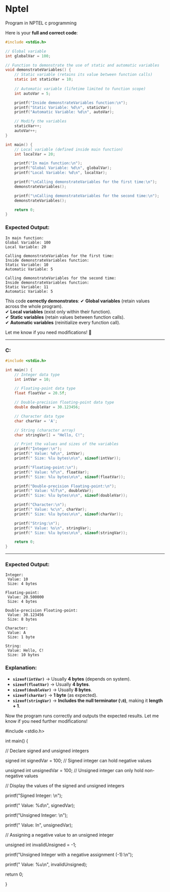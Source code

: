 # Nptel
Program in NPTEL  c programming 

Here is your **full and correct code**:  

```c
#include <stdio.h>

// Global variable
int globalVar = 100;

// Function to demonstrate the use of static and automatic variables
void demonstrateVariables() {
    // Static variable (retains its value between function calls)
    static int staticVar = 10;
    
    // Automatic variable (lifetime limited to function scope)
    int autoVar = 5;

    printf("Inside demonstrateVariables function:\n");
    printf("Static Variable: %d\n", staticVar);
    printf("Automatic Variable: %d\n", autoVar);

    // Modify the variables
    staticVar++;
    autoVar++;
}

int main() {
    // Local variable (defined inside main function)
    int localVar = 20;

    printf("In main function:\n");
    printf("Global Variable: %d\n", globalVar);
    printf("Local Variable: %d\n", localVar);

    printf("\nCalling demonstrateVariables for the first time:\n");
    demonstrateVariables();

    printf("\nCalling demonstrateVariables for the second time:\n");
    demonstrateVariables();

    return 0;
}
```

### **Expected Output:**
```
In main function:
Global Variable: 100
Local Variable: 20

Calling demonstrateVariables for the first time:
Inside demonstrateVariables function:
Static Variable: 10
Automatic Variable: 5

Calling demonstrateVariables for the second time:
Inside demonstrateVariables function:
Static Variable: 11
Automatic Variable: 5
```

This code **correctly demonstrates**:
✔ **Global variables** (retain values across the whole program).  
✔ **Local variables** (exist only within their function).  
✔ **Static variables** (retain values between function calls).  
✔ **Automatic variables** (reinitialize every function call).  

Let me know if you need modifications! 🚀

---

### **C:**
```c
#include <stdio.h>

int main() {
    // Integer data type
    int intVar = 10;

    // Floating-point data type
    float floatVar = 20.5f;

    // Double-precision floating-point data type
    double doubleVar = 30.123456;

    // Character data type
    char charVar = 'A';

    // String (character array)
    char stringVar[] = "Hello, C!";

    // Print the values and sizes of the variables
    printf("Integer:\n");
    printf(" Value: %d\n", intVar);
    printf(" Size: %lu bytes\n\n", sizeof(intVar));

    printf("Floating-point:\n");
    printf(" Value: %f\n", floatVar);
    printf(" Size: %lu bytes\n\n", sizeof(floatVar));

    printf("Double-precision Floating-point:\n");
    printf(" Value: %lf\n", doubleVar);
    printf(" Size: %lu bytes\n\n", sizeof(doubleVar));

    printf("Character:\n");
    printf(" Value: %c\n", charVar);
    printf(" Size: %lu bytes\n\n", sizeof(charVar));

    printf("String:\n");
    printf(" Value: %s\n", stringVar);
    printf(" Size: %lu bytes\n\n", sizeof(stringVar));

    return 0;
}
```

---

### **Expected Output:**
```
Integer:
 Value: 10
 Size: 4 bytes

Floating-point:
 Value: 20.500000
 Size: 4 bytes

Double-precision Floating-point:
 Value: 30.123456
 Size: 8 bytes

Character:
 Value: A
 Size: 1 byte

String:
 Value: Hello, C!
 Size: 10 bytes
```

### **Explanation:**
- **`sizeof(intVar)`** → Usually **4 bytes** (depends on system).
- **`sizeof(floatVar)`** → Usually **4 bytes**.
- **`sizeof(doubleVar)`** → Usually **8 bytes**.
- **`sizeof(charVar)`** → **1 byte** (as expected).
- **`sizeof(stringVar)`** → **Includes the null terminator (`\0`)**, making it **length + 1**.

Now the program runs correctly and outputs the expected results. Let me know if you need further modifications!


#include <stdio.h>

int main() {

// Declare signed and unsigned integers

signed int signedVar = 100; // Signed integer can hold negative values

unsigned int unsignedVar = 100; // Unsigned integer can only hold non-negative values

// Display the values of the signed and unsigned integers

printf("Signed Integer: \n");

printf(" Value: %d\n", signedVar);

printf("Unsigned Integer: \n");

printf(" Value: In", unsignedVar);

// Assigning a negative value to an unsigned integer

unsigned int invalidUnsigned = -1;

printf("Unsigned Integer with a negative assignment (-1):\n");

printf(" Value: %u\n", invalidUnsigned);

return 0;

}
